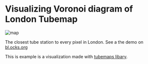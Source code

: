 # Visualizing Voronoi diagram of London Tubemap

![map](https://raw.githubusercontent.com/nicola/tubemaps/master/examples/voronoi/thumbnail.png)

The closest tube station to every pixel in London. See a the demo on [bl.ocks.org](bl.ocks.org/nicola/10e25b18aca0bc05b192)

This is example is a visualization made with [tubemaps libary](http://github.com/nicola/tubemaps).

